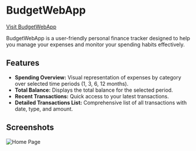 # BudgetWebApp

[Visit BudgetWebApp](https://budget-web-app-1.web.app/)

BudgetWebApp is a user-friendly personal finance tracker designed to help you manage your expenses and monitor your spending habits effectively. 

## Features

- **Spending Overview:** Visual representation of expenses by category over selected time periods (1, 3, 6, 12 months).
- **Total Balance:** Displays the total balance for the selected period.
- **Recent Transactions:** Quick access to your latest transactions.
- **Detailed Transactions List:** Comprehensive list of all transactions with date, type, and amount.

## Screenshots

![Home Page](https://github.com/dimitarkl/BudgetWebApp/tree/main/public/DarkPhoto.png)